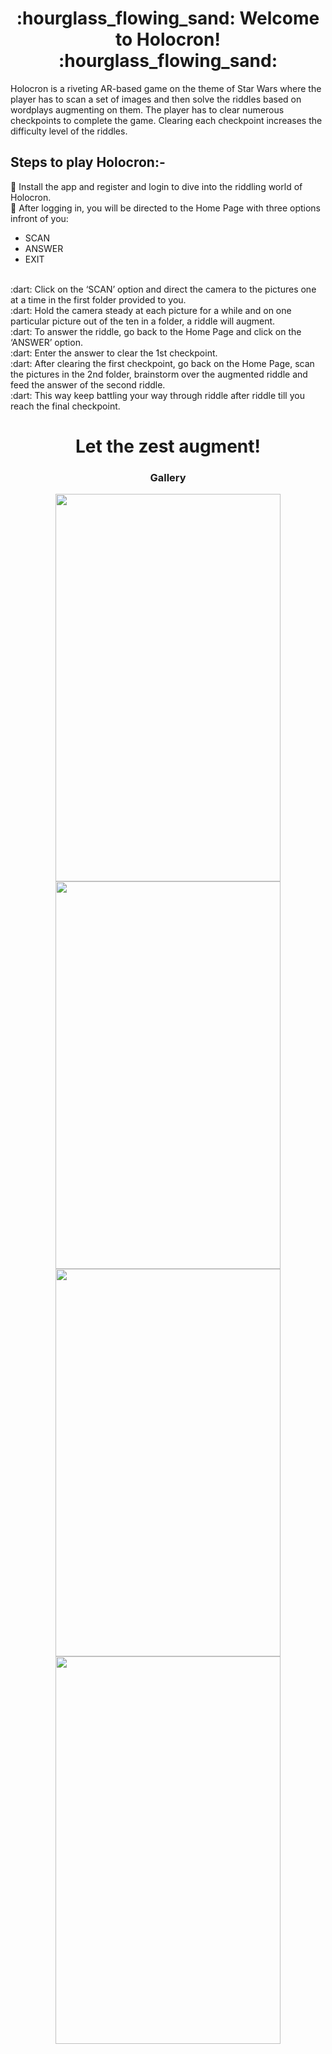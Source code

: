 <h1 align="center"> 
   :hourglass_flowing_sand: Welcome to Holocron! :hourglass_flowing_sand:
</h1>
Holocron is a riveting AR-based game on the theme of Star Wars where the player has to scan a set of images and then solve the riddles based on wordplays augmenting on them. The player has to clear numerous checkpoints to complete the game. Clearing each checkpoint increases the difficulty level of the riddles.

## Steps to play Holocron:-
:dart: Install the app and register and login to dive into the riddling world of Holocron. <br />
:dart: After logging in, you will be directed to the Home Page with three options infront of you:
- SCAN
- ANSWER
- EXIT
<br />
:dart: Click on the ‘SCAN’ option and direct the camera to the pictures one at a time in the first folder provided to you. <br />
:dart: Hold the camera steady at each picture for a while and on one particular picture out of the ten in a folder, a riddle will augment. <br />
:dart: To answer the riddle, go back to the Home Page and click on the ‘ANSWER’ option. <br />
:dart: Enter the answer to clear the 1st checkpoint. <br />
:dart: After clearing the first checkpoint, go back on the Home Page, scan the pictures in the 2nd folder, brainstorm over the augmented riddle and feed the answer of the second riddle. <br />
:dart: This way keep battling your way through riddle after riddle till you reach the final checkpoint.

<h1 align="center"> 
   Let the zest augment! 
</h1>

<h3 align="center"> 
   Gallery 
</h3>
<div align ="center">
<img src="https://user-images.githubusercontent.com/77115160/130560935-eaf0d406-cb67-4657-99a6-ca0db63b7411.jpg" width="360" height="620">
<img src="https://user-images.githubusercontent.com/77115160/130561009-1f808cfa-b970-4787-81d9-314f6d9f4654.jpg" width="360" height="620">
<img src="https://user-images.githubusercontent.com/77115160/130560960-02358fda-cd2d-41fc-9e81-1f20b9a1effe.jpg" width="360" height="620">
<img src="https://user-images.githubusercontent.com/77115160/130561291-70fc46ec-cbfe-44cc-9d66-ed6e24daf0e0.jpg" width="360" height="620">
</div>   


